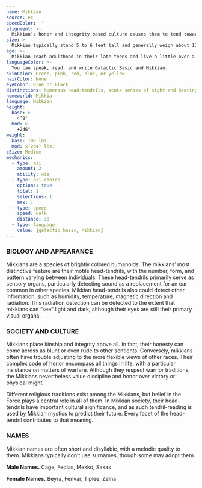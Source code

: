 ```yaml
---
name: Mikkian
source: ec
speedColor: ''
alignment: >-
  Mikkian’s honor and integrity based culture causes them to tend toward lawful alignments, though there are exceptions.
size: >-
  Mikkian typically stand 5 to 6 feet tall and generally weigh about 120 lbs. Regardless of your position in that range, your size is Medium.
age: >-
  Mikkian reach adulthood in their late teens and live a little over a century.
languageColor: >-
  You can speak, read, and write Galactic Basic and Mikkian. 
skinColor: Green, pink, red, blue, or yellow
hairColor: None
eyeColor: Blue or Black
distinctions: Numerous head-tendrils, acute senses of sight and hearing
homeworld: Mikkia
language: Mikkian
height:
  base: >-
    4’9"
  mod: >-
    +2d6"
weight:
  base: 100 lbs.
  mod: x(2d4) lbs.
cSize: Medium
mechanics:
  - type: asi
    amount: 2
    ability: wis
  - type: asi-choice
    options: true
    total: 1
    selections: 1
    max: 1
  - type: speed
    speed: walk
    distance: 30
  - type: language
    value: [galactic_basic, Mikkian]
---
```

### BIOLOGY AND APPEARANCE
Mikkians are a species of brightly colored humanoids. The mikkians’ most distinctive feature are their motile head-tendrils, with the number, form, and pattern varying between individuals. These head-tendrils primarily serve as sensory organs, particularly detecting sound as a replacement for an ear common in other species. Mikkian head-tendrils also could detect other information, such as humidity, temperature, magnetic direction and radiation. This radiation detection can be detected to the extent that mikkians can “see” light and dark, although their eyes are still their primary visual organs.

### SOCIETY AND CULTURE
Mikkians place kinship and integrity above all. In fact, their honesty can come across as blunt or even rude to other sentients. Conversely, mikkians often have trouble adjusting to the more flexible views of other races. Their complex code of honor encompass all things in life, with a particular insistance on matters of warfare. Although they respect warrior traditions, the Mikkians nevertheless value discipline and honor over victory or physical might.

Different religious traditions exist among the Mikkians, but belief in the Force plays a central role in all of them. In Mikkian society, their head-tendrils have important cultural significance, and as such tendril-reading is used by Mikkian mystics to predict their future. Every facet of the head-tendril contributes to that meaning.

### NAMES
Mikkian names are often short and disyllabic, with a melodic quality to them. Mikkians typically don’t use surnames, though some may adopt them.

__Male Names.__ Cage, Fedlas, Mekko, Sakas

__Female Names.__ Beyra, Fenvar, Tiplee, Zelna



    